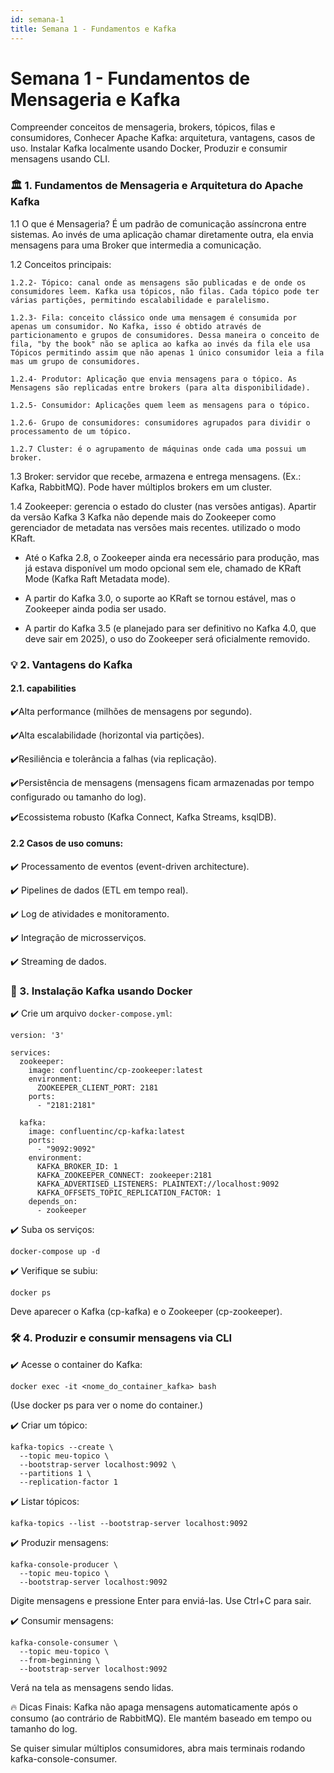 ```yaml
---
id: semana-1
title: Semana 1 - Fundamentos e Kafka
---
```


# Semana 1 - Fundamentos de Mensageria e Kafka

Compreender conceitos de mensageria, brokers, tópicos, filas e consumidores,  Conhecer Apache Kafka: arquitetura, vantagens, casos de uso. Instalar Kafka localmente usando Docker, Produzir e consumir mensagens usando CLI.



### 🏛️  1. Fundamentos de Mensageria e Arquitetura do Apache Kafka
1.1 O que é Mensageria?
É um padrão de comunicação assíncrona entre sistemas. Ao invés de uma aplicação chamar diretamente outra, ela envia mensagens para uma Broker que intermedia a comunicação.

1.2 Conceitos principais:

    1.2.2- Tópico: canal onde as mensagens são publicadas e de onde os consumidores leem. Kafka usa tópicos, não filas. Cada tópico pode ter várias partições, permitindo escalabilidade e paralelismo.

    1.2.3- Fila: conceito clássico onde uma mensagem é consumida por apenas um consumidor. No Kafka, isso é obtido através de particionamento e grupos de consumidores. Dessa maneira o conceito de fila, "by the book" não se aplica ao kafka ao invés da fila ele usa Tópicos permitindo assim que não apenas 1 único consumidor leia a fila mas um grupo de consumidores.

    1.2.4- Produtor: Aplicação que envia mensagens para o tópico. As Mensagens são replicadas entre brokers (para alta disponibilidade).

    1.2.5- Consumidor: Aplicações quem leem as mensagens para o tópico.

    1.2.6- Grupo de consumidores: consumidores agrupados para dividir o processamento de um tópico.

    1.2.7 Cluster: é o agrupamento de máquinas onde cada uma possui um broker.



1.3 Broker: servidor que recebe, armazena e entrega mensagens. (Ex.: Kafka, RabbitMQ). Pode haver múltiplos brokers em um cluster.

1.4 Zookeeper: gerencia o estado do cluster (nas versões antigas). Apartir da versão Kafka 3 Kafka não depende mais do Zookeeper como gerenciador de metadata nas versões mais recentes. utilizado o modo KRaft. 
* Até o Kafka 2.8, o Zookeeper ainda era necessário para produção, mas já estava disponível um modo opcional sem ele, chamado de KRaft Mode (Kafka Raft Metadata mode).

* A partir do Kafka 3.0, o suporte ao KRaft se tornou estável, mas o Zookeeper ainda podia ser usado.

* A partir do Kafka 3.5 (e planejado para ser definitivo no Kafka 4.0, que deve sair em 2025), o uso do Zookeeper será oficialmente removido.



### 💡 2. Vantagens do Kafka

#### 2.1. capabilities
✔️Alta performance (milhões de mensagens por segundo).

✔️Alta escalabilidade (horizontal via partições).

✔️Resiliência e tolerância a falhas (via replicação).

✔️Persistência de mensagens (mensagens ficam armazenadas por tempo configurado ou tamanho do log).

✔️Ecossistema robusto (Kafka Connect, Kafka Streams, ksqlDB).

#### 2.2 Casos de uso comuns:

✔️ Processamento de eventos (event-driven architecture).

✔️ Pipelines de dados (ETL em tempo real).

✔️ Log de atividades e monitoramento.

✔️ Integração de microsserviços.

✔️ Streaming de dados.

### 🐳 3. Instalação Kafka usando Docker
✔️ Crie um arquivo `docker-compose.yml`:

```
version: '3'

services:
  zookeeper:
    image: confluentinc/cp-zookeeper:latest
    environment:
      ZOOKEEPER_CLIENT_PORT: 2181
    ports:
      - "2181:2181"

  kafka:
    image: confluentinc/cp-kafka:latest
    ports:
      - "9092:9092"
    environment:
      KAFKA_BROKER_ID: 1
      KAFKA_ZOOKEEPER_CONNECT: zookeeper:2181
      KAFKA_ADVERTISED_LISTENERS: PLAINTEXT://localhost:9092
      KAFKA_OFFSETS_TOPIC_REPLICATION_FACTOR: 1
    depends_on:
      - zookeeper
```


✔️ Suba os serviços:
```
docker-compose up -d
```
✔️ Verifique se subiu:
```
docker ps
```
Deve aparecer o Kafka (cp-kafka) e o Zookeeper (cp-zookeeper).

### 🛠️ 4. Produzir e consumir mensagens via CLI
✔️ Acesse o container do Kafka:

```
docker exec -it <nome_do_container_kafka> bash
```
(Use docker ps para ver o nome do container.)

✔️ Criar um tópico:
```
kafka-topics --create \
  --topic meu-topico \
  --bootstrap-server localhost:9092 \
  --partitions 1 \
  --replication-factor 1
```
✔️ Listar tópicos:
```
kafka-topics --list --bootstrap-server localhost:9092
```
✔️ Produzir mensagens:

```
kafka-console-producer \
  --topic meu-topico \
  --bootstrap-server localhost:9092

  ```
Digite mensagens e pressione Enter para enviá-las. Use Ctrl+C para sair.

✔️ Consumir mensagens:
```
kafka-console-consumer \
  --topic meu-topico \
  --from-beginning \
  --bootstrap-server localhost:9092
  ```
Verá na tela as mensagens sendo lidas.

🔥 Dicas Finais:
Kafka não apaga mensagens automaticamente após o consumo (ao contrário de RabbitMQ). Ele mantém baseado em tempo ou tamanho do log.

Se quiser simular múltiplos consumidores, abra mais terminais rodando kafka-console-consumer.


